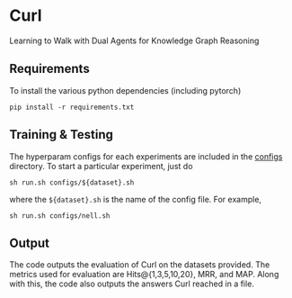 # Curl
Learning to Walk with Dual Agents for Knowledge Graph Reasoning


## Requirements
To install the various python dependencies (including pytorch)
```
pip install -r requirements.txt
```

## Training & Testing
The hyperparam configs for each experiments are included in the [configs](https://github.com/yuanzx33033/Curl/tree/master/configs) directory. To start a particular experiment, just do
```
sh run.sh configs/${dataset}.sh
```
where the `${dataset}.sh` is the name of the config file. For example, 
```
sh run.sh configs/nell.sh
```

## Output
The code outputs the evaluation of Curl on the datasets provided. The metrics used for evaluation are Hits@{1,3,5,10,20}, MRR, and MAP.  Along with this, the code also outputs the answers Curl reached in a file.

